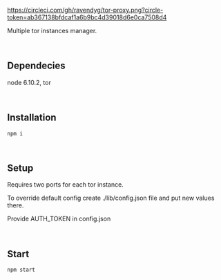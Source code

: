 https://circleci.com/gh/ravendyg/tor-proxy.png?circle-token=ab367138bfdcaf1a6b9bc4d39018d6e0ca7508d4

Multiple tor instances manager.

&nbsp;

## Dependecies
node 6.10.2, tor

&nbsp;

## Installation
```
npm i
```

&nbsp;

## Setup
Requires two ports for each tor instance.

To override default config create ./lib/config.json file and put new values there.

Provide AUTH_TOKEN in config.json

&nbsp;

## Start
```
npm start
```

